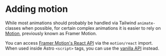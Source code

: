 # Adding motion

While most animations should probably be handled via Tailwind `animate-` classes when possible, for certain complex animations it is easier to rely on [Motion](https://motion.dev/), previously known as Framer Motion.

You can access [Framer Motion's React API](https://motion.dev/docs/react-animation) via the `motion/react` import. When used inside Astro `<script>` tags, you can use the [vanilla API](https://motion.dev/docs/quick-start) instead.
